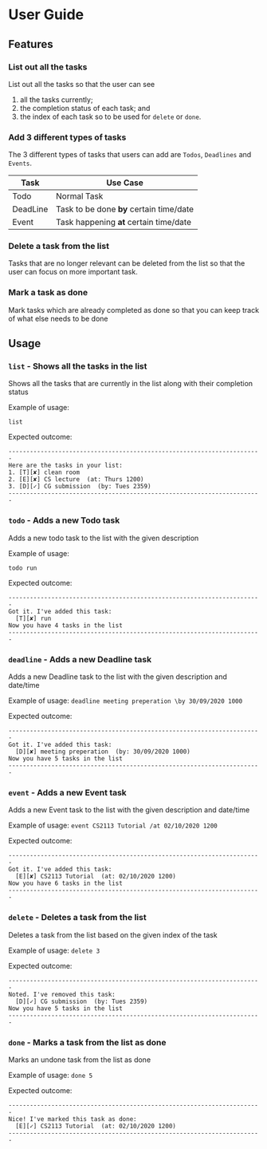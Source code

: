 # User Guide

## Features 

### List out all the tasks
List out all the tasks so that the user can see 
1. all the tasks currently;
1. the completion status of each task; and 
1. the index of each task so to be used for `delete` or `done`.

### Add 3 different types of tasks
The 3 different types of tasks that users can add are `Todos`, `Deadlines` and `Events`.

Task | Use Case 
---- | --------
Todo | Normal Task 
DeadLine| Task to be done **by** certain time/date 
Event | Task happening **at** certain time/date 

### Delete a task from the list
Tasks that are no longer relevant can be deleted from the list so that the user can focus on
more important task.

### Mark a task as done
Mark tasks which are already completed as done so that you can keep track of what else needs to be done




## Usage

### `list` - Shows all the tasks in the list

Shows all the tasks that are currently in the list along with their completion status

Example of usage: 

`list`

Expected outcome:

```
-----------------------------------------------------------------------
Here are the tasks in your list:
1. [T][✘] clean room
2. [E][✘] CS lecture  (at: Thurs 1200)
3. [D][✓] CG submission  (by: Tues 2359)
-----------------------------------------------------------------------
```

### `todo` - Adds a new Todo task

Adds a new todo task to the list with the given description

Example of usage:

`todo run`

Expected outcome:
```
-----------------------------------------------------------------------
Got it. I've added this task:
  [T][✘] run
Now you have 4 tasks in the list
-----------------------------------------------------------------------
```

### `deadline` - Adds a new Deadline task 

Adds a new Deadline task to the list with the given description and date/time

Example of usage:
`deadline meeting preperation \by 30/09/2020 1000`

Expected outcome:

```
-----------------------------------------------------------------------
Got it. I've added this task:
  [D][✘] meeting preperation  (by: 30/09/2020 1000)
Now you have 5 tasks in the list
-----------------------------------------------------------------------
```

### `event` - Adds a new Event task

Adds a new Event task to the list with the given description and date/time

Example of usage:
`event CS2113 Tutorial /at 02/10/2020 1200`

Expected outcome:
```
-----------------------------------------------------------------------
Got it. I've added this task:
  [E][✘] CS2113 Tutorial  (at: 02/10/2020 1200)
Now you have 6 tasks in the list
-----------------------------------------------------------------------
```
### `delete` - Deletes a task from the list

Deletes a task from the list based on the given index of the task

Example of usage:
`delete 3`

Expected outcome:
```
-----------------------------------------------------------------------
Noted. I've removed this task:
  [D][✓] CG submission  (by: Tues 2359)
Now you have 5 tasks in the list
-----------------------------------------------------------------------
```


### `done` - Marks a task from the list as done

Marks an undone task from the list as done

Example of usage:
`done 5`

Expected outcome:
```
-----------------------------------------------------------------------
Nice! I've marked this task as done:
  [E][✓] CS2113 Tutorial  (at: 02/10/2020 1200)
-----------------------------------------------------------------------
```




